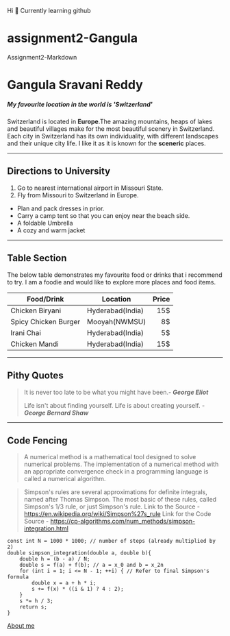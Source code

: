 Hi :wave:
Currently learning github
# assignment2-Gangula
Assignment2-Markdown
# Gangula Sravani Reddy
##### My favourite location in the world is 'Switzerland'

Switzerland is located in **Europe**.The amazing mountains, heaps of lakes and beautiful villages make for the most beautiful scenery in Switzerland. Each city in Switzerland has its own individuality, with different landscapes and their unique city life. I like it as it is known for the **sceneric** places.

---

## Directions to University
1. Go to nearest international airport in Missouri State.
2. Fly from Missouri to Switzerland in Europe.
- Plan and pack dresses in prior.
- Carry a camp tent so that you can enjoy near the beach side.
- A foldable Umbrella
- A cozy and warm jacket

---

## Table Section

The below table demonstrates my favourite food or drinks that i recommend to try. I am a foodie and would like to explore more places and food items.

| Food/Drink | Location | Price |
| --- | --- | ---: |
| Chicken Biryani | Hyderabad(India) | 15$ |
| Spicy Chicken Burger | Mooyah(NWMSU) | 8$ |
| Irani Chai | Hyderabad(India) | 5$ |
| Chicken Mandi | Hyderabad(India) | 15$ |

---

## Pithy Quotes

> It is never too late to be what you might have been.- ***George Eliot***
>
>Life isn't about finding yourself. Life is about creating yourself. - ***George Bernard Shaw***

---

## Code Fencing

> A numerical method is a mathematical tool designed to solve numerical problems. The implementation of a numerical method with an appropriate convergence check in a programming language is called a numerical algorithm.

>Simpson's rules are several approximations for definite integrals, named after Thomas Simpson. The most basic of these rules, called Simpson's 1/3 rule, or just Simpson's rule. Link to the Source - <https://en.wikipedia.org/wiki/Simpson%27s_rule>
> Link for the Code Source - <https://cp-algorithms.com/num_methods/simpson-integration.html>
~~~ 
const int N = 1000 * 1000; // number of steps (already multiplied by 2)
double simpson_integration(double a, double b){
    double h = (b - a) / N;
    double s = f(a) + f(b); // a = x_0 and b = x_2n
    for (int i = 1; i <= N - 1; ++i) { // Refer to final Simpson's formula
        double x = a + h * i;
        s += f(x) * ((i & 1) ? 4 : 2);
    }
    s *= h / 3;
    return s;
}
~~~


[About me](https://github.com/SravaniGangula/assignment2-Gangula/blob/main/AboutMe.md)
